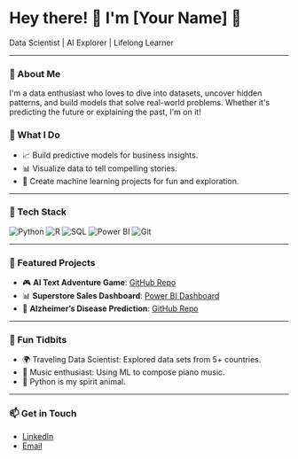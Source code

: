 # Hey there! 👋 I'm [Your Name] 🌟

Data Scientist | AI Explorer | Lifelong Learner

---

### 🚀 About Me
I'm a data enthusiast who loves to dive into datasets, uncover hidden patterns, and build models that solve real-world problems. Whether it's predicting the future or explaining the past, I'm on it!

### 💼 What I Do
- 📈 Build predictive models for business insights.
- 📊 Visualize data to tell compelling stories.
- 🤖 Create machine learning projects for fun and exploration.

---

### 🧰 Tech Stack
![Python](https://img.shields.io/badge/-Python-blue?style=flat-square&logo=python)
![R](https://img.shields.io/badge/-R-blue?style=flat-square&logo=r)
![SQL](https://img.shields.io/badge/-SQL-blue?style=flat-square&logo=postgresql)
![Power BI](https://img.shields.io/badge/-Power%20BI-yellow?style=flat-square&logo=powerbi)
![Git](https://img.shields.io/badge/-Git-black?style=flat-square&logo=git)

---

### 🌟 Featured Projects
- 🎮 **AI Text Adventure Game**: [GitHub Repo](https://github.com/username/adventure-game)
- 📊 **Superstore Sales Dashboard**: [Power BI Dashboard](https://github.com/username/superstore-dashboard)
- 🧠 **Alzheimer’s Disease Prediction**: [GitHub Repo](https://github.com/username/alzheimers-prediction)

---

### 🌈 Fun Tidbits
- 🌍 Traveling Data Scientist: Explored data sets from 5+ countries.
- 🎵 Music enthusiast: Using ML to compose piano music.
- 🐍 Python is my spirit animal.

---

### 📫 Get in Touch
- [LinkedIn](https://linkedin.com/in/yourname) 
- [Email](mailto:yourname@example.com)
